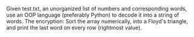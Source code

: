 Given test.txt, an unorganized list of numbers and corresponding words, use an OOP language (preferably Python) to decode it into a string of words. The encryption: Sort the array numerically, into a Floyd's triangle, and print the last word on every row (rightmost value).
